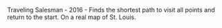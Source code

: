 Traveling Salesman - 2016 - Finds the shortest path to visit all points and return to the start. On a real map of St. Louis.
